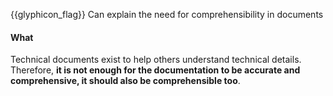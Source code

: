 <span id="prereqs"></span>

<span id="outcomes">{{glyphicon_flag}} Can explain the need for comprehensibility in documents</span>

<div id="title">

#### What

</div>

<div id="body">

Technical documents exist to help others understand technical details. Therefore, **it is not enough for the documentation to be accurate and comprehensive, it should also be comprehensible too**. 

</div>

<div id="extras">
</div>